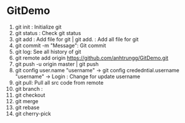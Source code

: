 # GitDemo
1. git init : Initialize git
2. git status : Check git status
3. git add : Add file for git | git add. : Add all file for git
4. git commit -m "Message": Git commit 
5. git log: See all history of git
6. git remote add origin https://github.com/anhtrungg/GitDemo.git
7. git push -u origin master | git push
8. git config user.name "username" -> git config crededntial.username "username" -> Login : Change for update username
9. git pull: Pull all src code from remote 
10. git branch : 
11. git checkout
12. git merge
13. git rebase
14. git cherry-pick

